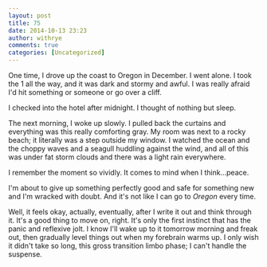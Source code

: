 ```yaml
---
layout: post
title: 75
date: 2014-10-13 23:23
author: withrye
comments: true
categories: [Uncategorized]
---
```

One time, I drove up the coast to Oregon in December. I went alone. I took the 1 all the way, and it was dark and stormy and awful. I was really afraid I'd hit something or someone or go over a cliff.

I checked into the hotel after midnight. I thought of nothing but sleep.

The next morning, I woke up slowly. I pulled back the curtains and everything was this really comforting gray. My room was next to a rocky beach; it literally was a step outside my window. I watched the ocean and the choppy waves and a seagull huddling against the wind, and all of this was under fat storm clouds and there was a light rain everywhere. 

I remember the moment so vividly. It comes to mind when I think...peace. 

I'm about to give up something perfectly good and safe for something new and I'm wracked with doubt. And it's not like I can go to <i>Oregon</i> every time. 

Well, it feels okay, actually, eventually, after I write it out and think through it. It's a good thing to move on, right. It's only the first instinct that has the panic and reflexive jolt. I know I'll wake up to it tomorrow morning and freak out, then gradually level things out when my forebrain warms up. I only wish it didn't take so long, this gross transition limbo phase; I can't handle the suspense.
